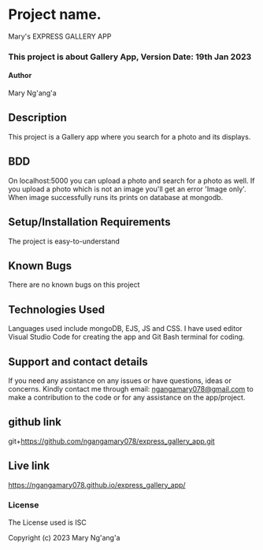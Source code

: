 # Project name.
Mary's EXPRESS GALLERY APP

### This project is about Gallery App, Version Date: 19th Jan 2023
#### Author
Mary Ng'ang'a

## Description
This project is a Gallery app where you search for a photo and its displays.

## BDD
On localhost:5000 you can upload a photo and search for a photo as well. If you upload a photo which is not an image you'll get an error 'Image only'. When image successfully runs its prints on database at mongodb.



## Setup/Installation Requirements
The project is easy-to-understand
## Known Bugs
There are no known bugs on this project

## Technologies Used
Languages used include mongoDB, EJS, JS and CSS. I have used editor Visual Studio Code for creating the app and Git Bash terminal for coding.

## Support and contact details
If you need any assistance on any issues or have questions, ideas or concerns. Kindly contact me through email: ngangamary078@gmail.com to make a contribution to the code or for any assistance on the app/project.

## github link
git+https://github.com/ngangamary078/express_gallery_app.git

## Live link
https://ngangamary078.github.io/express_gallery_app/

### License
The License used is ISC

Copyright (c) 2023 Mary Ng'ang'a